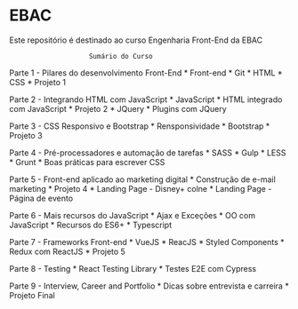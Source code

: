 # EBAC
Este repositório é destinado ao curso Engenharia Front-End da EBAC

                        Sumário do Curso


Parte 1 - Pilares do desenvolvimento Front-End
    * Front-end
    * Git
    * HTML
    * CSS
    * Projeto 1

Parte 2 - Integrando HTML com JavaScript
    * JavaScript
    * HTML integrado com JavaScript
    * Projeto 2
    * JQuery
    * Plugins com JQuery

Parte 3 - CSS Responsivo e Bootstrap
    * Rensponsividade
    * Bootstrap
    * Projeto 3

Parte 4 - Pré-processadores e automação de tarefas
    * SASS
    * Gulp
    * LESS
    * Grunt
    * Boas práticas para escrever CSS

Parte 5 - Front-end aplicado ao marketing digital
    * Construção de e-mail marketing
    * Projeto 4
    * Landing Page - Disney+ colne
    * Landing Page - Página de evento

Parte 6 - Mais recursos do JavaScript
    * Ajax e Exceções
    * OO com JavaScript
    * Recursos do ES6+
    * Typescript

Parte 7 - Frameworks Front-end
    * VueJS
    * ReacJS
    * Styled Components
    * Redux com ReactJS
    * Projeto 5

Parte 8 - Testing
    * React Testing Library
    * Testes E2E com Cypress

Parte 9 - Interview, Career and Portfolio
    * Dicas sobre entrevista e carreira
    * Projeto Final
